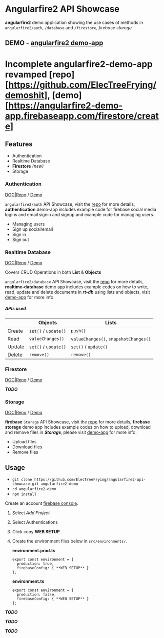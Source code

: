 # Angularfire2 API Showcase

**angularfire2** demo application showing the use cases of methods  in `angularfire2/auth`, `/database` and `/firestore`, _firebase storage_


## DEMO - [angularfire2 demo-app][1-link]

# Incomplete angularfire2-demo-app revamped [repo][https://github.com/ElecTreeFrying/demoshit], [demo][https://angularfire2-demo-app.firebaseapp.com/firestore/create]

## Features

*   Authentication
*   Realtime Database
*   **Firestore** _(new)_
*   Storage

### Authentication

[DOC|Repo][auth]  / [Demo][auth-demo]

`angularfire2/auth` API Showcase, visit the [repo][auth] for more details, **authentication** demo-app includes example code for firebase social media logins and email signin and signup and example code for managing users.

*   Managing users
*   Sign up social/email
*   Sign in
*   Sign out

### Realtime Database

[DOC|Repo][rtdb] / [Demo][rtdb-demo]

Covers CRUD Operations in both **List** & **Objects**

`angularfire2/database` API Showcase, visit the [repo][rtdb] for more details, **realtime-database** demo app includes example codes on how to write, read, update and delete documents in _**rt-db**_ using lists and objects, visit [demo-app][rtdb-demo] for more info.


##### APIs used

|        | Objects               | Lists                                 |
|--------|-----------------------|---------------------------------------|
| Create | `set()` / `update()`  | `push()`                              |
| Read   | `valueChanges()`      | `valueChanges()`, `snapshotChanges()` |
| Update | `set()` / `update()`  | `set()` / `update()`                  |
| Delete | `remove()`            | `remove()`                            |



### Firestore

[DOC|Repo][firestore] / [Demo][firestore-demo]

_**TODO**_

### Storage

[DOC|Repo][storage] / [Demo][storage-demo]

**firebase** `Storage` API Showcase, visit the [repo][storage] for more details, **firebase storage** demo app includes example codes on how to upload, download and remove files in  _**Storage**_, please visit [demo-app][storage-demo] for more info.

*   Upload files
*   Download files
*   Remove files


## Usage

*   `git clone https://github.com/ElecTreeFrying/angularfire2-api-showcase.git angularfire2-demo`
*   `cd angularfire2-demo`
*   `npm install`

Create an account [firebase console][2-link].

1.  Select _Add Project_
1.  Select Authentications
1.  Click copy **WEB SETUP**

1.  Create the environment files below in `src/environments/`.

    **environment.prod.ts**

    ```
    export const environment = {
      production: true,
      firebaseConfig: { **WEB SETUP** }
    };

    ```

    **environment.ts**

    ```
    export const environment = {
      production: false,
      firebaseConfig: { **WEB SETUP** }
    };

    ```



_**TODO**_

_**TODO**_

_**TODO**_


[1-link]: https://workshop-demo-65669.firebaseapp.com
[2-link]: https://console.firebase.google.com

[rtdb]: https://github.com/ElecTreeFrying/angularfire2-api-showcase/tree/master/src/app/realtime-database/realtime-database.md
[rtdb-demo]: https://workshop-demo-65669.firebaseapp.com/rtdb

[firestore]: https://github.com/ElecTreeFrying/angularfire2-api-showcase/tree/master/src/app/firestore/firestore.md
[firestore-demo]: https://workshop-demo-65669.firebaseapp.com/firestore

[auth]: https://github.com/ElecTreeFrying/angularfire2-api-showcase/tree/master/src/app/authentication/authentication.md
[auth-demo]: https://workshop-demo-65669.firebaseapp.com/auth

[storage]: https://github.com/ElecTreeFrying/angularfire2-api-showcase/tree/master/src/app/storage/storage.md
[storage-demo]: https://workshop-demo-65669.firebaseapp.com/storage

